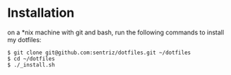# Installation 
on a *nix machine with git and bash, run the following commands to install my dotfiles:

    $ git clone git@github.com:sentriz/dotfiles.git ~/dotfiles  
    $ cd ~/dotfiles  
    $ ./_install.sh  
